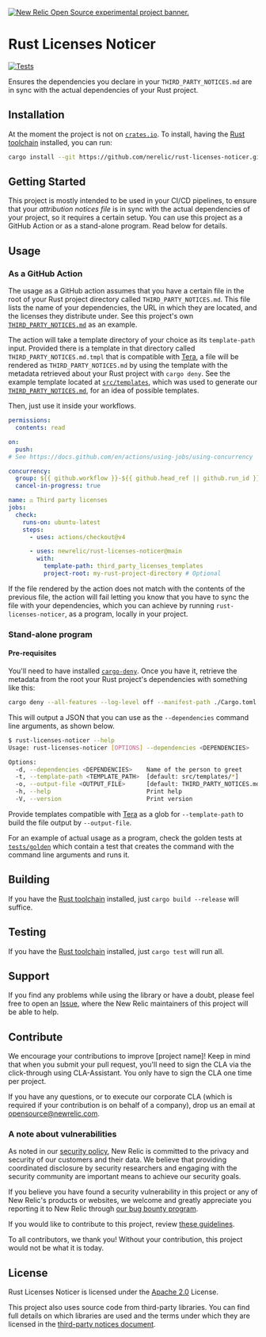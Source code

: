 <a href="https://opensource.newrelic.com/oss-category/#new-relic-experimental"><picture><source media="(prefers-color-scheme: dark)" srcset="https://github.com/newrelic/opensource-website/raw/main/src/images/categories/dark/Experimental.png"><source media="(prefers-color-scheme: light)" srcset="https://github.com/newrelic/opensource-website/raw/main/src/images/categories/Experimental.png"><img alt="New Relic Open Source experimental project banner." src="https://github.com/newrelic/opensource-website/raw/main/src/images/categories/Experimental.png"></picture></a>

# Rust Licenses Noticer

[![Tests](https://github.com/newrelic/rust-licenses-noticer/actions/workflows/tests.yml/badge.svg)](https://github.com/newrelic/rust-licenses-noticer/actions/workflows/tests.yml)

Ensures the dependencies you declare in your `THIRD_PARTY_NOTICES.md` are in sync with the actual dependencies of your Rust project.

## Installation

At the moment the project is not on [`crates.io`](https://crates.io). To install, having the [Rust toolchain](https://rustup.rs) installed, you can run:

```sh
cargo install --git https://github.com/nerelic/rust-licenses-noticer.git
```

## Getting Started

This project is mostly intended to be used in your CI/CD pipelines, to ensure that your *attribution notices file* is in sync with the actual dependencies of your project, so it requires a certain setup. You can use this project as a GitHub Action or as a stand-alone program. Read below for details.

## Usage

### As a GitHub Action

The usage as a GitHub action assumes that you have a certain file in the root of your Rust project directory called `THIRD_PARTY_NOTICES.md`. This file lists the name of your dependencies, the URL in which they are located, and the licenses they distribute under. See this project's own [`THIRD_PARTY_NOTICES.md`](./THIRD_PARTY_NOTICES.md) as an example.

The action will take a template directory of your choice as its `template-path` input. Provided there is a template in that directory called `THIRD_PARTY_NOTICES.md.tmpl` that is compatible with [Tera](https://keats.github.io/tera/docs/), a file will be rendered as `THIRD_PARTY_NOTICES.md` by using the template with the metadata retrieved about your Rust project with `cargo deny`. See the example template located at [`src/templates`](./src/templates/), which was used to generate our [`THIRD_PARTY_NOTICES.md`](./THIRD_PARTY_NOTICES.md), for an idea of possible templates.

Then, just use it inside your workflows.

```yaml
permissions:
  contents: read

on:
  push:
# See https://docs.github.com/en/actions/using-jobs/using-concurrency

concurrency:
  group: ${{ github.workflow }}-${{ github.head_ref || github.run_id }}
  cancel-in-progress: true

name: ⚖ Third party licenses
jobs:
  check:
    runs-on: ubuntu-latest
    steps:
      - uses: actions/checkout@v4

      - uses: newrelic/rust-licenses-noticer@main
        with:
          template-path: third_party_licenses_templates
          project-root: my-rust-project-directory # Optional
```

If the file rendered by the action does not match with the contents of the previous file, the action will fail letting you know that you have to sync the file with your dependencies, which you can achieve by running `rust-licenses-noticer`, as a program, locally in your project.

### Stand-alone program

#### Pre-requisites

You'll need to have installed [`cargo-deny`](https://github.com/EmbarkStudios/cargo-deny). Once you have it, retrieve the metadata from the root your Rust project's dependencies with something like this:

```sh
cargo deny --all-features --log-level off --manifest-path ./Cargo.toml list -l crate -f json
```

This will output a JSON that you can use as the `--dependencies` command line arguments, as shown below.

```sh
$ rust-licenses-noticer --help
Usage: rust-licenses-noticer [OPTIONS] --dependencies <DEPENDENCIES>

Options:
  -d, --dependencies <DEPENDENCIES>    Name of the person to greet
  -t, --template-path <TEMPLATE_PATH>  [default: src/templates/*]
  -o, --output-file <OUTPUT_FILE>      [default: THIRD_PARTY_NOTICES.md]
  -h, --help                           Print help
  -V, --version                        Print version
```

Provide templates compatible with [Tera](https://keats.github.io/tera/docs/) as a glob for `--template-path` to build the file output by `--output-file`.

For an example of actual usage as a program, check the golden tests at [`tests/golden`](./tests/golden) which contain a test that creates the command with the command line arguments and runs it.

## Building

If you have the [Rust toolchain](https://rustup.rs) installed, just `cargo build --release` will suffice.

## Testing

If you have the [Rust toolchain](https://rustup.rs) installed, just `cargo test` will run all.

## Support

If you find any problems while using the library or have a doubt, please feel free to open an [Issue](https://github.com/newrelic/rust-licenses-noticer/issues), where the New Relic maintainers of this project will be able to help.

## Contribute

We encourage your contributions to improve [project name]! Keep in mind that when you submit your pull request, you'll need to sign the CLA via the click-through using CLA-Assistant. You only have to sign the CLA one time per project.

If you have any questions, or to execute our corporate CLA (which is required if your contribution is on behalf of a company), drop us an email at <opensource@newrelic.com>.

### A note about vulnerabilities

As noted in our [security policy](../../security/policy), New Relic is committed to the privacy and security of our customers and their data. We believe that providing coordinated disclosure by security researchers and engaging with the security community are important means to achieve our security goals.

If you believe you have found a security vulnerability in this project or any of New Relic's products or websites, we welcome and greatly appreciate you reporting it to New Relic through [our bug bounty program](https://docs.newrelic.com/docs/security/security-privacy/information-security/report-security-vulnerabilities/).

If you would like to contribute to this project, review [these guidelines](./CONTRIBUTING.md).

To all contributors, we thank you! Without your contribution, this project would not be what it is today.

## License

Rust Licenses Noticer is licensed under the [Apache 2.0](http://apache.org/licenses/LICENSE-2.0.txt) License.

This project also uses source code from third-party libraries. You can find full details on which libraries are used and the terms under which they are licensed in the [third-party notices document](./THIRD_PARTY_NOTICES.md).
